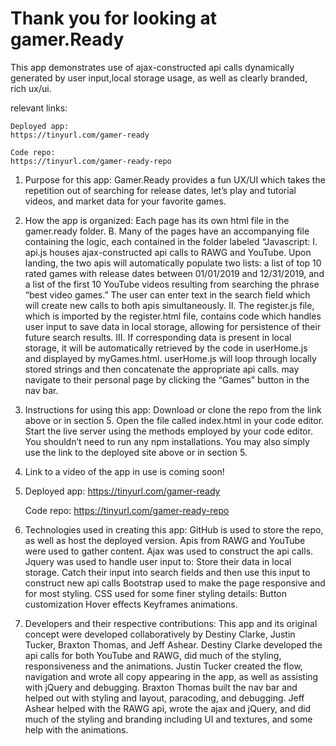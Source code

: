 # Thank you for looking at gamer.Ready  


This app demonstrates use of ajax-constructed api calls dynamically generated by user input,local storage usage, as well as clearly branded, rich ux/ui.

relevant links:

    Deployed app:
    https://tinyurl.com/gamer-ready

    Code repo:
    https://tinyurl.com/gamer-ready-repo






1. Purpose for this app:
	Gamer.Ready provides a fun UX/UI which takes the repetition out of searching for release dates, let’s play and tutorial videos, and market data for your favorite games.


2. How the app is organized:
Each page has its own html file in the gamer.ready folder.
      B. 	Many of the pages have an accompanying file containing the logic, each contained in the folder labeled “Javascript:
	I. api.js houses ajax-constructed api calls to RAWG and YouTube.  Upon landing, the two apis will automatically populate two lists: a list of top 10 rated games with release dates between 01/01/2019 and 12/31/2019, and a list of the first 10 YouTube videos resulting from searching the phrase “best video games.”  The user can enter text in the search field which will create new calls to both apis simultaneously.
	II.  The register.js file, which is imported by the register.html file, contains code which handles user input to save data in local storage, allowing for persistence of their future search results.
	III. If corresponding data is present in local storage, it will be automatically retrieved by the code in userHome.js and displayed by myGames.html.  userHome.js will loop through locally stored strings and then concatenate the appropriate api calls. may navigate to their personal page by clicking the “Games” button in the nav bar.

3.  Instructions for using this app:
Download or clone the repo from the link above or in section 5.
Open the file called index.html in your code editor.
Start the live server using the methods employed by your code editor.
You shouldn’t need to run any npm installations.
You may also simply use the link to the deployed site above or in section 5.
	

4. Link to a video of the app in use is coming soon!

5.  Deployed app:
    https://tinyurl.com/gamer-ready

    Code repo:
    https://tinyurl.com/gamer-ready-repo


6. Technologies used in creating this app:
GitHub is used to store the repo, as well as host the deployed version.
Apis from RAWG and YouTube were used to gather content.
Ajax was used to construct the api calls.
Jquery was used to handle user input to:
Store their data in local storage.
Catch their input into search fields and then use this input to construct new api calls
Bootstrap used to make the page responsive and for most styling.
CSS used for some finer styling details:
Button customization
Hover effects
Keyframes animations.
	


7. Developers and their respective contributions:
This app and its original concept were developed collaboratively by Destiny Clarke, Justin Tucker, Braxton Thomas, and Jeff Ashear.
	Destiny Clarke developed the api calls for both YouTube and RAWG, did much of the styling, responsiveness and the animations.
	Justin Tucker created the flow, navigation and wrote all copy appearing in the app, as well as assisting with jQuery and debugging.
	Braxton Thomas built the nav bar and helped out with styling and layout, paracoding, and debugging.
	Jeff Ashear helped with the RAWG api, wrote the ajax and jQuery, and did much of the styling and branding including UI and textures, and some help with the animations.

        